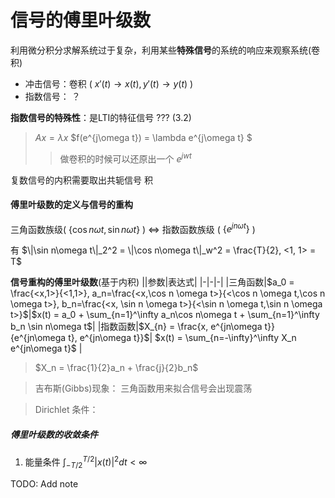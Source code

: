 # 信号的傅里叶级数

利用微分积分求解系统过于复杂，利用某些**特殊信号**的系统的响应来观察系统(卷积)
- 冲击信号：卷积 ( $x'(t) \to x(t), y'(t) \to y(t)$ )
- 指数信号： ？ 

**指数信号的特殊性**：是LTI的特征信号 ??? (3.2)
> $Ax = \lambda x$
> $f(e^{j\omega t}) = \lambda e^{j\omega t} $ 
>> 做卷积的时候可以还原出一个 $e^{jwt}$

复数信号的内积需要取出共轭信号
积

#### 傅里叶级数的定义与信号的重构

三角函数族级( $\{\cos n\omega t, \sin n  \omega t\}$ ) $\Leftrightarrow$ 指数函数族级 ( $\{e^{jn\omega t}\}$ )

有 $\|\sin n\omega t\|_2^2 = \|\cos n\omega t\|_w^2 = \frac{T}{2}, <1, 1> = T$


**信号重构的傅里叶级数**(基于内积)
||参数|表达式|
|-|-|-|
|三角函数|$a_0 = \frac{<x,1>}{<1,1>}, a_n=\frac{<x,\cos n \omega t>}{<\cos n \omega t,\cos n \omega t>}, b_n=\frac{<x, \sin n \omega t>}{<\sin n \omega t,\sin n \omega t>}$|$x(t) = a_0 + \sum_{n=1}^\infty a_n\cos n\omega t + \sum_{n=1}^\infty b_n \sin n\omega t$|
|指数函数|$X_{n} = \frac{x, e^{jn\omega t}}{e^{jn\omega t}, e^{jn\omega t}}$| $x(t) = \sum_{n=-\infty}^\infty X_n e^{jn\omega t}$ |

> $X_n = \frac{1}{2}a_n + \frac{j}{2}b_n$

> 吉布斯(Gibbs)现象： 三角函数用来拟合信号会出现震荡

> Dirichlet 条件： 

##### 傅里叶级数的收敛条件

1. 能量条件 $\int_{-T/2}^{T/2} |x(t)|^2 dt < \infty$

TODO: Add note